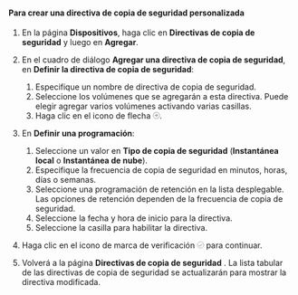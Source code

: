 <!--author=SharS last changed: 11/04/15-->


#### <a name="to-create-a-custom-backup-policy"></a>Para crear una directiva de copia de seguridad personalizada
1. En la página **Dispositivos**, haga clic en **Directivas de copia de seguridad** y luego en **Agregar**.
2. En el cuadro de diálogo **Agregar una directiva de copia de seguridad**, en **Definir la directiva de copia de seguridad**:
   
   1. Especifique un nombre de directiva de copia de seguridad.
   2. Seleccione los volúmenes que se agregarán a esta directiva. Puede elegir agregar varios volúmenes activando varias casillas.
   3. Haga clic en el icono de flecha  ![icono de marca de verificación](./media/storsimple-create-custom-backup-policy-u2/HCS_ArrowIcon-include.png).
3. En **Definir una programación**:
   
   1. Seleccione un valor en **Tipo de copia de seguridad** (**Instantánea local** o **Instantánea de nube**).
   2. Especifique la frecuencia de copia de seguridad en minutos, horas, días o semanas.
   3. Seleccione una programación de retención en la lista desplegable. Las opciones de retención dependen de la frecuencia de copia de seguridad. 
   4. Seleccione la fecha y hora de inicio para la directiva.
   5. Seleccione la casilla para habilitar la directiva.
4. Haga clic en el icono de marca de verificación  ![icono de marca de verificación](./media/storsimple-add-backup-policy-u2/HCS_CheckIcon-include.png)  para continuar.
5. Volverá a la página **Directivas de copia de seguridad** . La lista tabular de las directivas de copia de seguridad se actualizarán para mostrar la directiva modificada.



<!--HONumber=Nov16_HO3-->


